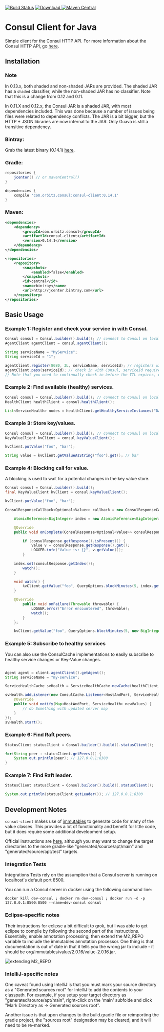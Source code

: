 [![Build Status](https://travis-ci.org/OrbitzWorldwide/consul-client.svg?branch=master)](https://travis-ci.org/OrbitzWorldwide/consul-client)
[ ![Download](https://api.bintray.com/packages/orbitz/consul-client/consul-client/images/download.svg) ](https://bintray.com/orbitz/consul-client/consul-client/_latestVersion)
[![Maven Central](https://maven-badges.herokuapp.com/maven-central/com.orbitz.consul/consul-client/badge.svg)](https://maven-badges.herokuapp.com/maven-central/com.orbitz.consul/consul-client)

Consul Client for Java
======================

Simple client for the Consul HTTP API.  For more information about the Consul HTTP API, go [here](http://www.consul.io/docs/agent/http.html).

Installation
-----------

### Note

In 0.13.x, both shaded and non-shaded JARs are provided. The shaded JAR has a `shaded` classifier, while the non-shaded JAR has no classifier. Note that this is a change from 0.12 and 0.11.

In 0.11.X and 0.12.x, the Consul JAR is a shaded JAR, with most dependencies included. This was done because a number of issues being files were related to dependency conflicts. The JAR is a bit bigger, but the HTTP + JSON libraries are now internal to the JAR. Only Guava is still a transitive dependency.

### Bintray:

Grab the latest binary (0.14.1) [here](http://dl.bintray.com/orbitz/consul-client/com/orbitz/consul/consul-client/0.13.11/#consul-client-0.13.11.jar).

### Gradle:

```groovy
repositories {
    jcenter() // or mavenCentral()
}

dependencies {
    compile 'com.orbitz.consul:consul-client:0.14.1'
}
```

### Maven:

```xml
<dependencies>
    <dependency>
        <groupId>com.orbitz.consul</groupId>
        <artifactId>consul-client</artifactId>
        <version>0.14.1</version>
    </dependency>
</dependencies>

<repositories>
    <repository>
        <snapshots>
            <enabled>false</enabled>
        </snapshots>
        <id>central</id>
        <name>bintray</name>
        <url>http://jcenter.bintray.com</url>
    </repository>
</repositories>
```


Basic Usage
-----------

### Example 1: Register and check your service in with Consul.  

```java
Consul consul = Consul.builder().build(); // connect to Consul on localhost
AgentClient agentClient = consul.agentClient();

String serviceName = "MyService";
String serviceId = "1";

agentClient.register(8080, 3L, serviceName, serviceId); // registers with a TTL of 3 seconds
agentClient.pass(serviceId); // check in with Consul, serviceId required only.  client will prepend "service:" for service level checks.
// Note that you need to continually check in before the TTL expires, otherwise your service's state will be marked as "critical".
```

### Example 2: Find available (healthy) services.

```java
Consul consul = Consul.builder().build(); // connect to Consul on localhost
HealthClient healthClient = consul.healthClient();

List<ServiceHealth> nodes = healthClient.getHealthyServiceInstances("DataService").getResponse(); // discover only "passing" nodes
```

### Example 3: Store key/values.

```java
Consul consul = Consul.builder().build(); // connect to Consul on localhost
KeyValueClient kvClient = consul.keyValueClient();

kvClient.putValue("foo", "bar");

String value = kvClient.getValueAsString("foo").get(); // bar
```

### Example 4: Blocking call for value.

A blocking is used to wait for a potential changes in the key value store. 

```java
Consul consul = Consul.builder().build();
final KeyValueClient kvClient = consul.keyValueClient();

kvClient.putValue("foo", "bar");

ConsulResponseCallback<Optional<Value>> callback = new ConsulResponseCallback<Optional<Value>>() {

    AtomicReference<BigInteger> index = new AtomicReference<BigInteger>(null);

    @Override
    public void onComplete(ConsulResponse<Optional<Value>> consulResponse) {

        if (consulResponse.getResponse().isPresent()) {
            Value v = consulResponse.getResponse().get();
            LOGGER.info("Value is: {}", v.getValue());
        }
        
	index.set(consulResponse.getIndex());
        watch();
    }

    void watch() {
        kvClient.getValue("foo", QueryOptions.blockMinutes(5, index.get()).build(), this);
    }

    @Override
        public void onFailure(Throwable throwable) {
            LOGGER.error("Error encountered", throwable);
            watch();
        }
    };

    kvClient.getValue("foo", QueryOptions.blockMinutes(5, new BigInteger("0")).build(), callback);
```

### Example 5: Subscribe to healthy services

You can also use the ConsulCache implementations to easily subscribe to healthy service changes or Key-Value changes.

```java

Agent agent = client.agentClient().getAgent();
String serviceName = "my-service";

ServiceHealthCache svHealth = ServiceHealthCache.newCache(healthClient, serviceName);

svHealth.addListener(new ConsulCache.Listener<HostAndPort, ServiceHealth>() {
    @Override
    public void notify(Map<HostAndPort, ServiceHealth> newValues) {
        // do Something with updated server map
    }
});
svHealth.start();
```         

### Example 6: Find Raft peers.

```java
StatusClient statusClient = Consul.builder().build().statusClient();

for(String peer : statusClient.getPeers()) {
	System.out.println(peer); // 127.0.0.1:8300
}
```

### Example 7: Find Raft leader.

```java
StatusClient statusClient = Consul.builder().build().statusClient();

System.out.println(statusClient.getLeader()); // 127.0.0.1:8300
```

Development Notes
-----------

`consul-client` makes use of [immutables](http://immutables.github.io/) to generate code for many of the value classes.
This provides a lot of functionality and benefit for little code, but it does require some additional development setup.

Official instructions are [here](http://immutables.github.io/apt.html), although you may want to change the target directories to the more gradle-like "generated/source/apt/main" and  "generated/source/apt/test" targets.

### Integration Tests

Integrations Tests rely on the assumption that a Consul server is running on localhost's default port 8500.

You can run a Consul server in docker using the following command line:
```
docker kill dev-consul ; docker rm dev-consul ; docker run -d -p 127.0.0.1:8500:8500 --name=dev-consul consul
```

### Eclipse-specific notes

Their instructions for eclipse a bit difficult to grok, but I was able to get eclipse to compile by following the second part of the instructions. Essentially, enable annotation processing, then extend the M2_REPO variable to include the immutables annotation processor. One thing is that documentation is out of date in that it tells you the wrong jar to include - it should be org/immutables/value/2.0.16/value-2.0.16.jar.

![extending M2_REPO](http://cl.ly/image/3F3G2X1h3J3h/Image%202015-09-07%20at%2010%3A28%3A52.png)

### IntelliJ-specific notes

One caveat found using IntelliJ is that you must mark your source directory as a "Generated sources root"
for IntelliJ to add the contents to your classpath. For example, if you setup your target directory as
"generated/source/apt/main", right-click on the 'main' subfolde and click "Mark Directory as -> Generated sources root".

Another issue is that upon changes to the build.gradle file or reimporting the gradle project, the "sources root" designation
may be cleared, and it will need to be re-marked.
